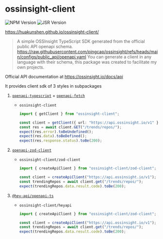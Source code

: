 # ossinsight-client

![NPM Version](https://img.shields.io/npm/v/ossinsight-client)
![JSR Version](https://img.shields.io/jsr/v/hk/ossinsight-client)

https://huakunshen.github.io/ossinsight-client/

> A simple OSSInsight TypeScript SDK generated from the official public API openapi schema. https://raw.githubusercontent.com/pingcap/ossinsight/refs/heads/main/configs/public_api/openapi.yaml
> You can generate a client in any language with their schema, this package was created to facilitate my own projects.

Official API documentation at https://ossinsight.io/docs/api

It provides client sdk of 3 styles in subpackages

1. [`openapi-typescript`](https://www.npmjs.com/package/openapi-typescript) + [`openapi-fetch`](https://www.npmjs.com/package/openapi-fetch)

   - `ossinsight-client`

     ```ts
     import { getClient } from "ossinsight-client";

     const client = getClient({ url: "https://api.ossinsight.io/v1" });
     const res = await client.GET("/trends/repos/");
     expect(res.error).toBeUndefined();
     expect(res.data).toBeDefined();
     expect(res.response.status).toBe(200);
     ```

2. [`openapi-zod-client`](https://www.npmjs.com/package/openapi-zod-client)

   - `ossinsight-client/zod-client`

     ```ts
     import { createApiClient } from "ossinsight-client/zod-client";

     const client = createApiClient("https://api.ossinsight.io/v1");
     const trendingRepos = await client.get("/trends/repos/");
     expect(trendingRepos.data.result.code).toBe(200);
     ```

3. [`@hey-api/openapi-ts`](https://www.npmjs.com/package/@hey-api/openapi-ts)

   - `ossinsight-client/heyapi`

     ```ts
     import { createApiClient } from "ossinsight-client/zod-client";

     const client = createApiClient("https://api.ossinsight.io/v1");
     const trendingRepos = await client.get("/trends/repos/");
     expect(trendingRepos.data.result.code).toBe(200);
     ```
